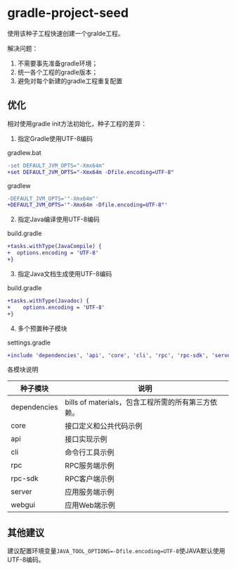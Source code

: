 # gradle-project-seed

使用该种子工程快速创建一个gralde工程。

解决问题：

1. 不需要事先准备gradle环境；
2. 统一各个工程的gradle版本；
3. 避免对每个新建的gradle工程重复配置

## 优化

相对使用gradle init方法初始化，种子工程的差异：

1. 指定Gradle使用UTF-8编码

gradlew.bat

```diff
-set DEFAULT_JVM_OPTS="-Xmx64m"
+set DEFAULT_JVM_OPTS="-Xmx64m -Dfile.encoding=UTF-8"
```

gradlew

```diff
-DEFAULT_JVM_OPTS='"-Xmx64m"'
+DEFAULT_JVM_OPTS='"-Xmx64m -Dfile.encoding=UTF-8"'
```

2. 指定Java编译使用UTF-8编码

build.gradle

```diff
+tasks.withType(JavaCompile) {
+  options.encoding = 'UTF-8'
+}
```

3. 指定Java文档生成使用UTF-8编码

build.gradle

```diff
+tasks.withType(Javadoc) {
+    options.encoding = 'UTF-8'
+}
```

4. 多个预置种子模块

settings.gradle

```diff
+include 'dependencies', 'api', 'core', 'cli', 'rpc', 'rpc-sdk', 'server', 'webgui'
```

各模块说明

| 种子模块     | 说明                                               |
| ------------ | -------------------------------------------------- |
| dependencies | bills of materials，包含工程所需的所有第三方依赖。 |
| core         | 接口定义和公共代码示例                             |
| api          | 接口实现示例                                       |
| cli          | 命令行工具示例                                     |
| rpc          | RPC服务端示例                                      |
| rpc-sdk      | RPC客户端示例                                      |
| server       | 应用服务端示例                                     |
| webgui       | 应用Web端示例                                      |

## 其他建议

建议配置环境变量`JAVA_TOOL_OPTIONS=-Dfile.encoding=UTF-8`使JAVA默认使用UTF-8编码。
